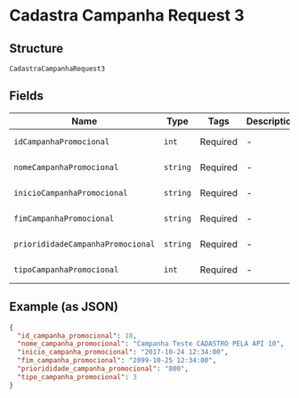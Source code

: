 
# Cadastra Campanha Request 3

## Structure

`CadastraCampanhaRequest3`

## Fields

| Name | Type | Tags | Description | Getter | Setter |
|  --- | --- | --- | --- | --- | --- |
| `idCampanhaPromocional` | `int` | Required | - | getIdCampanhaPromocional(): int | setIdCampanhaPromocional(int idCampanhaPromocional): void |
| `nomeCampanhaPromocional` | `string` | Required | - | getNomeCampanhaPromocional(): string | setNomeCampanhaPromocional(string nomeCampanhaPromocional): void |
| `inicioCampanhaPromocional` | `string` | Required | - | getInicioCampanhaPromocional(): string | setInicioCampanhaPromocional(string inicioCampanhaPromocional): void |
| `fimCampanhaPromocional` | `string` | Required | - | getFimCampanhaPromocional(): string | setFimCampanhaPromocional(string fimCampanhaPromocional): void |
| `priorididadeCampanhaPromocional` | `string` | Required | - | getPriorididadeCampanhaPromocional(): string | setPriorididadeCampanhaPromocional(string priorididadeCampanhaPromocional): void |
| `tipoCampanhaPromocional` | `int` | Required | - | getTipoCampanhaPromocional(): int | setTipoCampanhaPromocional(int tipoCampanhaPromocional): void |

## Example (as JSON)

```json
{
  "id_campanha_promocional": 10,
  "nome_campanha_promocional": "Campanha Teste CADASTRO PELA API 10",
  "inicio_campanha_promocional": "2017-10-24 12:34:00",
  "fim_campanha_promocional": "2099-10-25 12:34:00",
  "priorididade_campanha_promocional": "800",
  "tipo_campanha_promocional": 3
}
```

